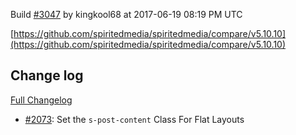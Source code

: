Build [#3047](https://circleci.com/gh/spiritedmedia/spiritedmedia/3047) by kingkool68 at 2017-06-19 08:19 PM UTC

[https://github.com/spiritedmedia/spiritedmedia/compare/v5.10.10](https://github.com/spiritedmedia/spiritedmedia/compare/v5.10.10)
## Change log
[Full Changelog](https://github.com/spiritedmedia/spiritedmedia/compare/v5.10.9...v5.10.10)

 - [#2073](https://github.com/spiritedmedia/spiritedmedia/pull/2073): Set the `s-post-content` Class For Flat Layouts
